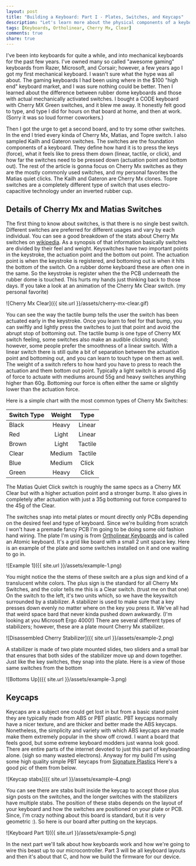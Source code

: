 ```yaml
---
layout: post
title: "Building a Keyboard: Part I - Plates, Switches, and Keycaps"
description: "Let's learn more about the physical components of a keyboard"
tags: [Keyboards, Ortholinear, Cherry Mx, Clear]
comments: true
share: true
---
```


I've been into keyboards for quite a while, and into mechanical keyboards for
the past few years. I've owned many so called "awesome gaming" keyboards from
Razer, Microsoft, and Corsair; however, a few years ago I got my first
mechanical keyboard. I wasn't sure what the hype was all about. The gaming
keyboards I had been using where in the $100 "high end" keyboard market, and  I
was sure nothing could be better. Then I learned about the difference between
rubber dome keyboards and those with actual mechanically activated switches. I
bought a CODE keyboard with Cherry MX Green switches, and it blew me away. It
honestly felt good to type, and type I did for hours on that board at home, and
then at work. (Sorry it was so loud former coworkers.)

Then I got the urge to get a second board, and to try some other switches. In
the end I tried every kinda of Cherry Mx, Matias, and Topre switch. I also
sampled Kailh and Gateron switches. The switches are the foundation components
of a keyboard. They define how hard it is to press the keys (force), what it
feels like to press them down (linear, tactile, or click), and how far the
switches need to be pressed down (actuation point and bottom out). The rest of
the article is gonna focus on Cherry Mx switches as they are the mostly commonly
used switches, and my personal favorites the Matias quiet clicks. The Kailh and
Gateron are Cherry Mx clones. Topre switches are a completely different type of
switch that uses electro-capacitive technology under an inverted rubber cup.

Details of Cherry Mx and Matias Switches
----------------------------------------

The first thing to know about switches, is that there is no single best switch.
Different switches are preferred for different usages and vary by each
individual. You can see a good breakdown of the stats about Cherry Mx switches
on [wikipedia](http://en.wikipedia.org/wiki/ZF_Electronics#Cherry_switches). As
a synopsis of that information basically switches are divided by their feel and
weight. Keyswitches have two important points in the keystroke, the actuation
point and the bottom out point. The actuation point is when the keystroke is
registered, and bottoming out is when it hits the bottom of the switch. On a
rubber dome keyboard these are often one in the same. So the keystroke is
register when the the PCB underneath the rubber dome is touched. This hurts my
hands just thinking back to those days. If you take a look at an animation of
the Cherry Mx Clear switch. (my personal favorite)

![Cherry Mx Clear]({{ site.url }}/assets/cherry-mx-clear.gif)

You can see the way the tactile bump tells the user the switch
has been actuated early in the keystroke. Once you learn to feel for that bump,
you can swiftly and lightly press the switches to just that point and avoid the
abrupt stop of bottoming out. The tactile bump is one type of Cherry MX switch
feeling, some switches also make an audible clicking sound; however, some people
prefer the smoothness of a linear switch. With a linear switch there is still
quite a bit of separation between the actuation point and bottoming out, and you
can learn to touch type on them as well. The weight of a switch refers to how
hard you have to press to reach the actuation and them bottom out point.
Typically a light switch is around 45g of force to actuate with mediums around
55g and heavy switches anything higher than 60g. Bottoming our force is often
either the same or slightly lower than the actuation force.

Here is a simple chart with the most common types of Cherry Mx Switches:

| Switch Type | Weight | Type |
| ----------- |:------:|:----:|
| Black       | Heavy  | Linear |
| Red | Light | Linear |
| Brown | Light | Tactile |
| Clear | Medium | Tactile |
| Blue | Medium | Click |
| Green | Heavy | Click |

The Matias Quiet Click switch is roughly the same specs as a Cherry MX Clear but
with a higher actuation point and a stronger bump. It also gives in completely
after actuation with just a 35g bottoming out force compared to the 45g of the
Clear.

The switches snap into metal plates or mount directly only PCBs depending on the
desired feel and type of keyboard. Since we're building from scratch I won't
have a premade fancy PCB I'm going to be doing some old fashion hand wiring. The
plate I'm using is from [Ortholinear Keyboards](http://www.ortholinearkeyboards.com)
and is called an Atomic keyboard. It's a grid like board with a small 2 unit
space key. Here is an example of the plate and some switches installed on it and
one waiting to go in.

![Example 1]({{ site.url }}/assets/example-1.png)

You might notice the the stems of these switch are a plus sign and kind of a
translucent white colors. The plus sign is the standard for all Cherry Mx
Switches, and the color tells me this is a Clear switch. (trust me on that one)
On the switch to the left, it's two units which, so we have the keyswitch
surrounded by a stabilizer. A stabilizer is used to make sure that a key presses
down evenly no matter where on the key you press it. We've all had that weird
space bard that never kinda pushed down awkwardly. (I'm looking at you Microsoft
Ergo 4000!) There are several different types of stabilizers; however, these are
a plate mount Cherry Mx stabilizer.

![Disassembled Cherry Stabilizer]({{ site.url }}/assets/example-2.png)

A stabilizer is made of two plate mounted slides, two sliders and a small bar
that ensures that both sides of the stabilizer move up and down together.
Just like the key switches, they snap into the plate. Here is a view of those
same switches from the bottom

![Bottoms Up]({{ site.url }}/assets/example-3.png)

Keycaps
-------

Keycaps are a subject one could get lost in but from a basic stand point they
are typically made from ABS or PBT plastic. PBT keycaps normally have a nicer
texture, and are thicker and better made the ABS keycaps. Nonetheless, the
simplicity and variety with which ABS keycaps are made make them extremely
popular in the show off crowd. I want a board that feels good, but some extreme
keyboard modders just wanna look good. There are entire parts of the internet
devoted to just this part of keyboarding alone. (sigh so many wasted electrons).
Anyway for my build I'm using some high quality simple PBT keycaps from
[Signature Plastics](http://www.pimpmykeyboard.com) Here's a good pic of them
from below.

![Keycap stabs]({{ site.url }}/assets/example-4.png)

You can see there are stabs built inside the keycap to accept those plus sign
posts on the switches, and the longer switches with the stabilizers have
multiple stabs. The position of these stabs depends on the layout of your
keyboard and how the switches are positioned on your plate or PCB. Since, I'm
crazy nothing about this board is standard, but it is very geometric :). So
here is our board after putting on the keycaps.

![Keyboard Part 1]({{ site.url }}/assets/example-5.png)

In the next part we'll talk about how keyboards work and how we're going to wire
this beast up to our microcontroller. Part 3 will be all keyboard layouts and
then it's about that C, and how we build the firmware for our device.
